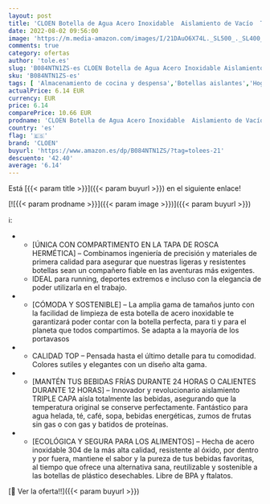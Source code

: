 ```yaml
---
layout: post
title: 'CLOEN Botella de Agua Acero Inoxidable  Aislamiento de Vacío  Triple Pared  Botellas de Frío/Caliente  Libre de BPA  Botella Reutilizable  Gimnasio  Deportes  Escolar  Bicicletas. by  Verde Agua '
date: 2022-08-02 09:56:00
image: 'https://m.media-amazon.com/images/I/21DAuO6X74L._SL500_._SL400_.jpg'
comments: true
category: ofertas
author: 'tole.es'
slug: 'B084NTN1ZS-es CLOEN Botella de Agua Acero Inoxidable Aislamiento de...'
sku: 'B084NTN1ZS-es'
tags: [ 'Almacenamiento de cocina y despensa','Botellas aislantes','Hogar y cocina','Recipientes aislantes para bebidas','Termos','cloen','escolar','🇪🇸', ]
actualPrice: 6.14 EUR
currency: EUR
price: 6.14
comparePrice: 10.66 EUR
prodname: 'CLOEN Botella de Agua Acero Inoxidable  Aislamiento de Vacío  Triple Pared  Botellas de Frío/Caliente  Libre de BPA  Botella Reutilizable  Gimnasio  Deportes  Escolar  Bicicletas. by  Verde Agua '
country: 'es'
flag: '🇪🇸'
brand: 'CLOEN'
buyurl: 'https://www.amazon.es/dp/B084NTN1ZS/?tag=tolees-21'
descuento: '42.40'
average: '6.14'
---
```


Está [{{< param title >}}]({{< param buyurl >}}) en el siguiente enlace!

[![{{< param prodname >}}]({{< param image >}})]({{< param buyurl >}})

ℹ️:

- <ul> <li>[ÚNICA CON COMPARTIMENTO EN LA TAPA DE ROSCA HERMÉTICA] – Combinamos ingeniería de precisión y materiales de primera calidad para asegurar que nuestras ligeras y resistentes botellas sean un compañero fiable en las aventuras más exigentes.</li> <li>IDEAL para running, deportes extremos e incluso con la elegancia de poder utilizarla en el trabajo.</li> </ul>
- <ul> <li>[CÓMODA Y SOSTENIBLE] – La amplia gama de tamaños junto con la facilidad de limpieza de esta botella de acero inoxidable te garantizará poder contar con la botella perfecta, para ti y para el planeta que todos compartimos. Se adapta a la mayoría de los portavasos</li> </ul>
- <ul> <li>CALIDAD TOP – Pensada hasta el último detalle para tu comodidad. Colores sutiles y elegantes con un diseño alta gama.</li> </ul>
- <ul> <li>[MANTÉN TUS BEBIDAS FRÍAS DURANTE 24 HORAS O CALIENTES DURANTE 12 HORAS] – Innovador y revolucionario aislamiento TRIPLE CAPA aísla totalmente las bebidas, asegurando que la temperatura original se conserve perfectamente. Fantástico para agua helada, té, café, sopa, bebidas energéticas, zumos de frutas sin gas o con gas y batidos de proteínas.</li> </ul>
- <ul> <li>[ECOLÓGICA Y SEGURA PARA LOS ALIMENTOS] – Hecha de acero inoxidable 304 de la más alta calidad, resistente al óxido, por dentro y por fuera, mantiene el sabor y la pureza de tus bebidas favoritas, al tiempo que ofrece una alternativa sana, reutilizable y sostenible a las botellas de plástico desechables. Libre de BPA y ftalatos.</li> </ul>

[🛒 Ver la oferta!!]({{< param buyurl >}})
